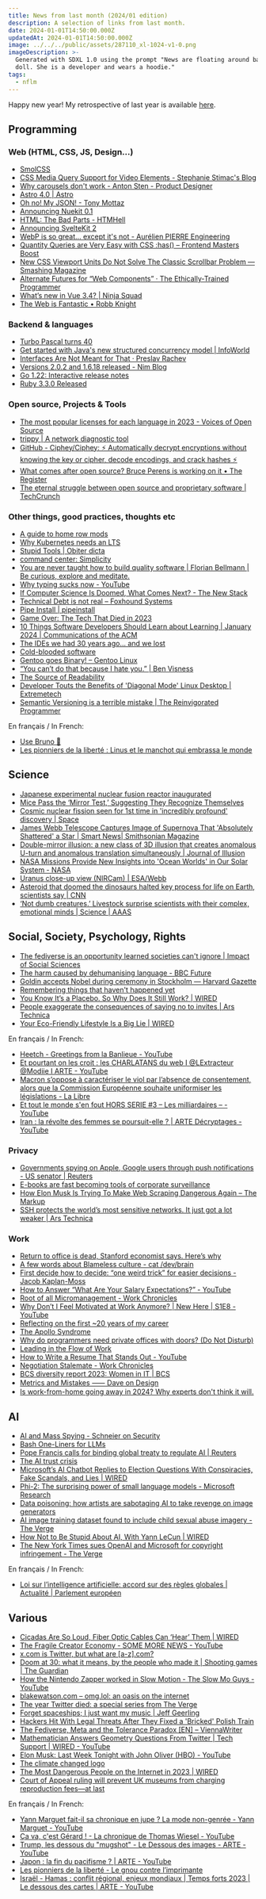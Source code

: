 ```yaml
---
title: News from last month (2024/01 edition)
description: A selection of links from last month.
date: 2024-01-01T14:50:00.000Z
updatedAt: 2024-01-01T14:50:00.000Z
image: ../../../public/assets/287110_xl-1024-v1-0.png
imageDescription: >-
  Generated with SDXL 1.0 using the prompt "News are floating around barbie
  doll. She is a developer and wears a hoodie."
tags:
  - nflm
---
```


Happy new year! My retrospective of last year is available [here](https://ehret.me/to-2024-and-beyond).

## Programming

### Web (HTML, CSS, JS, Design...)

- [SmolCSS](https://smolcss.dev/) <!-- TAGS: 2023-12,dev,web -->
- [CSS Media Query Support for Video <source> Elements - Stephanie Stimac's Blog](https://blog.stephaniestimac.com/posts/2023/12/css-media-video-source/) <!-- TAGS: 2023-12,dev,web -->
- [Why carousels don't work - Anton Sten - Product Designer](https://www.antonsten.com/why-carousels-dont-work) <!-- TAGS: 2023-12,dev,web -->
- [Astro 4.0 | Astro](https://astro.build/blog/astro-4/) <!-- TAGS: 2023-12,dev,web -->
- [Oh no! My JSON! - Tony Mottaz](https://www.tonymottaz.com/blog/oh-no-my-json/) <!-- TAGS: 2023-12,dev,web -->
- [Announcing Nuekit 0.1](https://nuejs.org/blog/nuekit-010/) <!-- TAGS: 2023-12,dev,web -->
- [HTML: The Bad Parts - HTMHell](https://www.htmhell.dev/adventcalendar/2023/13/) <!-- TAGS: 2023-12,dev,web -->
- [Announcing SvelteKit 2](https://svelte.dev/blog/sveltekit-2) <!-- TAGS: 2023-12,dev,web -->
- [WebP is so great… except it's not - Aurélien PIERRE Engineering](https://eng.aurelienpierre.com/2021/10/webp-is-so-great-except-its-not/) <!-- TAGS: 2023-12,dev,web -->
- [Quantity Queries are Very Easy with CSS :has() – Frontend Masters Boost](https://frontendmasters.com/blog/quantity-queries-are-very-easy-with-css-has/) <!-- TAGS: 2023-12,dev,web -->
- [New CSS Viewport Units Do Not Solve The Classic Scrollbar Problem — Smashing Magazine](https://www.smashingmagazine.com/2023/12/new-css-viewport-units-not-solve-classic-scrollbar-problem/) <!-- TAGS: 2023-12,dev,web -->
- [Alternate Futures for “Web Components” · The Ethically-Trained Programmer](https://blog.carlana.net/post/2023/web-component-alternative-futures/) <!-- TAGS: 2023-12,dev,web -->
- [What’s new in Vue 3.4? | Ninja Squad](https://blog.ninja-squad.com/2023/12/29/what-is-new-vue-3.4/) <!-- TAGS: 2023-12,dev,web -->
- [The Web is Fantastic • Robb Knight](https://rknight.me/blog/the-web-is-fantastic/) <!-- TAGS: 2023-12,dev,web -->

### Backend & languages

- [Turbo Pascal turns 40](https://blog.marcocantu.com/blog/2023-november-turbopascal40.html) <!-- TAGS: 2023-12,backend,dev -->
- [Get started with Java's new structured concurrency model | InfoWorld](https://www.infoworld.com/article/3711361/get-started-with-javas-new-structured-concurrency-model.html) <!-- TAGS: 2023-12,backend,dev -->
- [Interfaces Are Not Meant for That · Preslav Rachev](https://preslav.me/2023/12/15/golang-interfaces-are-not-meant-for-that/) <!-- TAGS: 2023-12,backend,dev -->
- [Versions 2.0.2 and 1.6.18 released - Nim Blog](https://nim-lang.org//blog/2023/12/19/versions-1618-202-released.html) <!-- TAGS: 2023-12,backend,dev -->
- [Go 1.22: Interactive release notes](https://antonz.org/go-1-22/) <!-- TAGS: 2023-12,backend,dev -->
- [Ruby 3.3.0 Released](https://www.ruby-lang.org/en/news/2023/12/25/ruby-3-3-0-released/) <!-- TAGS: 2023-12,backend,dev -->

### Open source, Projects & Tools

- [The most popular licenses for each language in 2023 - Voices of Open Source](https://blog.opensource.org/the-most-popular-licenses-for-each-language-2023/) <!-- TAGS: 2023-12,opensource -->
- [trippy | A network diagnostic tool](https://trippy.cli.rs/) <!-- TAGS: 2023-12,opensource -->
- [GitHub - Ciphey/Ciphey: ⚡ Automatically decrypt encryptions without knowing the key or cipher, decode encodings, and crack hashes ⚡](https://github.com/Ciphey/Ciphey) <!-- TAGS: 2023-12,opensource -->
- [What comes after open source? Bruce Perens is working on it • The Register](https://www.theregister.com/2023/12/27/bruce_perens_post_open/) <!-- TAGS: 2023-12,opensource -->
- [The eternal struggle between open source and proprietary software | TechCrunch](https://techcrunch.com/2023/12/26/the-eternal-struggle-between-open-source-and-proprietary-software/) <!-- TAGS: 2023-12,opensource -->

### Other things, good practices, thoughts etc

- [A guide to home row mods](https://precondition.github.io/home-row-mods) <!-- TAGS: 2023-12,dev,various -->
- [Why Kubernetes needs an LTS](https://matduggan.com/why-kubernetes-needs-an-lts/) <!-- TAGS: 2023-12,dev,various -->
- [Stupid Tools | Obiter dicta](https://blog.stulta.dev/posts/stupid_tools/) <!-- TAGS: 2023-12,dev,various -->
- [command center: Simplicity](https://commandcenter.blogspot.com/2023/12/simplicity.html) <!-- TAGS: 2023-12,dev,various -->
- [You are never taught how to build quality software | Florian Bellmann | Be curious, explore and meditate.](https://www.florianbellmann.com/blog/never-taught-qa) <!-- TAGS: 2023-12,dev,various -->
- [Why typing sucks now - YouTube](https://www.youtube.com/watch?v=188fipF-i5I) <!-- TAGS: 2023-12,dev,various -->
- [If Computer Science Is Doomed, What Comes Next? - The New Stack](https://thenewstack.io/if-computer-science-is-doomed-what-comes-next/) <!-- TAGS: 2023-12,dev,various -->
- [Technical Debt is not real – Foxhound Systems](https://www.foxhound.systems/blog/technical-debt-is-not-real/) <!-- TAGS: 2023-12,dev,various -->
- [Pipe Install | pipeinstall](https://kubikpixel.github.io/pipeinstall/) <!-- TAGS: 2023-12,dev,various -->
- [Game Over: The Tech That Died in 2023](https://uk.pcmag.com/news/150134/game-over-the-tech-that-died-in-2023) <!-- TAGS: 2023-12,dev,various -->
- [10 Things Software Developers Should Learn about Learning | January 2024 | Communications of the ACM](https://cacm.acm.org/magazines/2024/1/278891-10-things-software-developers-should-learn-about-learning/fulltext) <!-- TAGS: 2023-12,dev,various -->
- [The IDEs we had 30 years ago... and we lost](https://blogsystem5.substack.com/p/the-ides-we-had-30-years-ago-and) <!-- TAGS: 2023-12,dev,various -->
- [Cold-blooded software](https://dubroy.com/blog/cold-blooded-software/) <!-- TAGS: 2023-12,dev,various -->
- [Gentoo goes Binary! – Gentoo Linux](https://www.gentoo.org/news/2023/12/29/Gentoo-binary.html) <!-- TAGS: 2023-12,dev,various -->
- [“You can’t do that because I hate you.” | Ben Visness](https://bvisness.me/you-cant/) <!-- TAGS: 2023-12,dev,various -->
- [The Source of Readability](https://loup-vaillant.fr/articles/source-of-readability) <!-- TAGS: 2023-12,dev,various -->
- [Developer Touts the Benefits of 'Diagonal Mode' Linux Desktop | Extremetech](https://www.extremetech.com/computing/developer-touts-the-benefits-of-diagonal-mode-linux-desktop) <!-- TAGS: 2023-12,dev,various -->
- [Semantic Versioning is a terrible mistake | The Reinvigorated Programmer](https://reprog.wordpress.com/2023/12/27/semantic-versioning-is-a-terrible-mistake/) <!-- TAGS: 2023-12,dev,various -->

En français / In French:

- [Use Bruno 🐶](https://www.sfeir.dev/back/use-bruno/) <!-- TAGS: 2023-12,dev,fr,various -->
- [Les pionniers de la liberté : Linus et le manchot qui embrassa le monde](https://www.sfeir.dev/success-story/les-pionniers-de-la-liberte-linus-et-le-manchot-qui-embrassa-le-monde/) <!-- TAGS: 2023-12,dev,fr,various -->

## Science

- [Japanese experimental nuclear fusion reactor inaugurated](https://phys.org/news/2023-12-japanese-experimental-nuclear-fusion-reactor.html) <!-- TAGS: 2023-12,science -->
- [Mice Pass the ‘Mirror Test,’ Suggesting They Recognize Themselves](https://gizmodo.com/mice-pass-mirror-test-animal-intelligence-1851073878) <!-- TAGS: 2023-12,science -->
- [Cosmic nuclear fission seen for 1st time in 'incredibly profound' discovery | Space](https://www.space.com/nuclear-fission-neutron-stars-heavy-elements-gold) <!-- TAGS: 2023-12,science -->
- [James Webb Telescope Captures Image of Supernova That 'Absolutely Shattered' a Star | Smart News| Smithsonian Magazine](https://www.smithsonianmag.com/smart-news/james-webb-telescope-captures-image-of-supernova-that-absolutely-shattered-a-star-180983421/) <!-- TAGS: 2023-12,science -->
- [Double-mirror illusion: a new class of 3D illusion that creates anomalous U-turn and anomalous translation simultaneously | Journal of Illusion](https://journalofillusion.net/index.php/joi/article/view/9839/16407#figures) <!-- TAGS: 2023-12,science -->
- [NASA Missions Provide New Insights into 'Ocean Worlds' in Our Solar System - NASA](https://www.nasa.gov/news-release/nasa-missions-provide-new-insights-into-ocean-worlds-in-our-solar-system/) <!-- TAGS: 2023-12,science -->
- [Uranus close-up view (NIRCam) | ESA/Webb](https://esawebb.org/images/weic2332a/) <!-- TAGS: 2023-12,science -->
- [Asteroid that doomed the dinosaurs halted key process for life on Earth, scientists say | CNN](https://edition.cnn.com/2023/10/30/americas/asteroid-dust-dinosaur-extinction-photosynthesis-scn/index.html) <!-- TAGS: 2023-12,science -->
- [‘Not dumb creatures.’ Livestock surprise scientists with their complex, emotional minds | Science | AAAS](https://www.science.org/content/article/not-dumb-creatures-livestock-surprise-scientists-their-complex-emotional-minds/?src=longreads) <!-- TAGS: 2023-12,science -->

## Social, Society, Psychology, Rights

- [The fediverse is an opportunity learned societies can't ignore | Impact of Social Sciences](https://blogs.lse.ac.uk/impactofsocialsciences/2023/11/30/the-fediverse-is-an-opportunity-learned-societies-cant-ignore/) <!-- TAGS: 2023-12,social -->
- [The harm caused by dehumanising language - BBC Future](https://www.bbc.com/future/article/20231030-the-real-life-harm-caused-by-dehumanising-language) <!-- TAGS: 2023-12,social -->
- [Goldin accepts Nobel during ceremony in Stockholm — Harvard Gazette](https://news.harvard.edu/gazette/story/2023/12/goldin-accepts-nobel-during-ceremony-in-stockholm/) <!-- TAGS: 2023-12,social -->
- [Remembering things that haven't happened yet](https://bessstillman.substack.com/p/remembering-things-that-havent-happened) <!-- TAGS: 2023-12,social -->
- [You Know It’s a Placebo. So Why Does It Still Work? | WIRED](https://www.wired.com/story/open-label-placebo-why-does-it-work/) <!-- TAGS: 2023-12,social -->
- [People exaggerate the consequences of saying no to invites | Ars Technica](https://arstechnica.com/science/2023/12/turning-down-holiday-invites-isnt-going-to-obliterate-your-social-life/) <!-- TAGS: 2023-12,social -->
- [Your Eco-Friendly Lifestyle Is a Big Lie | WIRED](https://www.wired.com/story/eco-friendly-myth/) <!-- TAGS: 2023-12,social -->

En français / In French:

- [Heetch - Greetings from la Banlieue - YouTube](https://www.youtube.com/watch?v=L7F3wext2mo) <!-- TAGS: 2023-12,fr,social -->
- [Et pourtant on les croit : les CHARLATANS du web I @LExtracteur @Modiie I ARTE - YouTube](https://www.youtube.com/watch?v=Y13xz5PwuO0) <!-- TAGS: 2023-12,fr,social -->
- [Macron s’oppose à caractériser le viol par l’absence de consentement, alors que la Commission Européenne souhaite uniformiser les législations - La Libre](https://www.lalibre.be/international/europe/2023/11/19/macron-soppose-a-caracteriser-le-viol-par-labsence-de-consentement-alors-que-la-commission-europeenne-souhaite-uniformiser-les-legislations-FEZZK3FQAZC4NFGR6IKHUBMOCQ/) <!-- TAGS: 2023-12,fr,social -->
- [Et tout le monde s'en fout HORS SERIE #3 – Les milliardaires – - YouTube](https://www.youtube.com/watch?v=IJxjGBXCUUM) <!-- TAGS: 2023-12,fr,social -->
- [Iran : la révolte des femmes se poursuit-elle ? | ARTE Décryptages - YouTube](https://www.youtube.com/watch?v=p2olYa3bnzo) <!-- TAGS: 2023-12,fr,social -->

### Privacy

- [Governments spying on Apple, Google users through push notifications - US senator | Reuters](https://www.reuters.com/technology/cybersecurity/governments-spying-apple-google-users-through-push-notifications-us-senator-2023-12-06/) <!-- TAGS: 2023-12,privacy -->
- [E-books are fast becoming tools of corporate surveillance](https://www.fastcompany.com/90996547/e-books-are-fast-becoming-tools-of-corporate-surveillance) <!-- TAGS: 2023-12,privacy -->
- [How Elon Musk Is Trying To Make Web Scraping Dangerous Again – The Markup](https://themarkup.org/hello-world/2023/12/16/how-elon-musk-is-trying-to-make-web-scraping-dangerous-again) <!-- TAGS: 2023-12,privacy -->
- [SSH protects the world’s most sensitive networks. It just got a lot weaker | Ars Technica](https://arstechnica.com/security/2023/12/hackers-can-break-ssh-channel-integrity-using-novel-data-corruption-attack/) <!-- TAGS: 2023-12,privacy -->

### Work

- [Return to office is dead, Stanford economist says. Here’s why](https://www.cnbc.com/2023/11/30/return-to-office-is-dead-stanford-economist-says-heres-why.html) <!-- TAGS: 2023-12,work -->
- [A few words about Blameless culture - cat /dev/brain](https://www.gybe.ca/a-few-words-about-blameless-culture/) <!-- TAGS: 2023-12,work -->
- [First decide how to decide: “one weird trick” for easier decisions - Jacob Kaplan-Moss](https://jacobian.org/2023/dec/5/how-to-decide/) <!-- TAGS: 2023-12,work -->
- [How to Answer “What Are Your Salary Expectations?” - YouTube](https://www.youtube.com/watch?v=Qhr7Cy7YLrM) <!-- TAGS: 2023-12,work -->
- [Root of all Micromanagement - Work Chronicles](https://workchronicles.com/root-of-all-micromanagement/) <!-- TAGS: 2023-12,work -->
- [Why Don’t I Feel Motivated at Work Anymore? | New Here | S1E8 - YouTube](https://www.youtube.com/watch?v=M6pT5b5GTSk) <!-- TAGS: 2023-12,work -->
- [Reflecting on the first \~20 years of my career](https://www.vodovnik.com/2023/12/14/reflecting-on-my-25-years/) <!-- TAGS: 2023-12,work -->
- [The Apollo Syndrome](https://www.teamtechnology.co.uk/tt/t-articl/apollo.htm) <!-- TAGS: 2023-12,work -->
- [Why do programmers need private offices with doors? (Do Not Disturb)](https://blobstreaming.org/why-do-programmers-need-private-offices-with-doors-do-not-disturb/) <!-- TAGS: 2023-12,work -->
- [Leading in the Flow of Work](https://hbr.org/2024/01/leading-in-the-flow-of-work) <!-- TAGS: 2023-12,work -->
- [How to Write a Resume That Stands Out - YouTube](https://www.youtube.com/watch?v=NcD3nufvA7Y) <!-- TAGS: 2023-12,work -->
- [Negotiation Stalemate - Work Chronicles](https://workchronicles.com/2601-2/) <!-- TAGS: 2023-12,work -->
- [BCS diversity report 2023: Women in IT | BCS](https://www.bcs.org/policy-and-influence/equality-diversity-and-inclusion/bcs-diversity-report-2023-women-in-it/) <!-- TAGS: 2023-12,work -->
- [Metrics and Mistakes ⸺ Dave on Design](https://daveon.design/metrics-and-mistakes.html) <!-- TAGS: 2023-12,work -->
- [Is work-from-home going away in 2024? Why experts don't think it will.](https://eu.usatoday.com/story/money/2023/12/21/remote-work-from-home-trends-2024/71991203007/) <!-- TAGS: 2023-12,work -->

## AI

- [AI and Mass Spying - Schneier on Security](https://www.schneier.com/blog/archives/2023/12/ai-and-mass-spying.html) <!-- TAGS: 2023-12,ai -->
- [Bash One-Liners for LLMs](https://justine.lol/oneliners/) <!-- TAGS: 2023-12,ai -->
- [Pope Francis calls for binding global treaty to regulate AI | Reuters](https://www.reuters.com/technology/pope-calls-binding-global-treaty-artificial-intelligence-2023-12-14/) <!-- TAGS: 2023-12,ai -->
- [The AI trust crisis](https://simonwillison.net/2023/Dec/14/ai-trust-crisis/) <!-- TAGS: 2023-12,ai -->
- [Microsoft’s AI Chatbot Replies to Election Questions With Conspiracies, Fake Scandals, and Lies | WIRED](https://www.wired.com/story/microsoft-ai-copilot-chatbot-election-conspiracy/) <!-- TAGS: 2023-12,ai -->
- [Phi-2: The surprising power of small language models - Microsoft Research](https://www.microsoft.com/en-us/research/blog/phi-2-the-surprising-power-of-small-language-models/) <!-- TAGS: 2023-12,ai -->
- [Data poisoning: how artists are sabotaging AI to take revenge on image generators](https://theconversation.com/data-poisoning-how-artists-are-sabotaging-ai-to-take-revenge-on-image-generators-219335) <!-- TAGS: 2023-12,ai -->
- [AI image training dataset found to include child sexual abuse imagery - The Verge](https://www.theverge.com/2023/12/20/24009418/generative-ai-image-laion-csam-google-stability-stanford) <!-- TAGS: 2023-12,ai -->
- [How Not to Be Stupid About AI, With Yann LeCun | WIRED](https://www.wired.com/story/artificial-intelligence-meta-yann-lecun-interview/) <!-- TAGS: 2023-12,ai -->
- [The New York Times sues OpenAI and Microsoft for copyright infringement - The Verge](https://www.theverge.com/2023/12/27/24016212/new-york-times-openai-microsoft-lawsuit-copyright-infringement) <!-- TAGS: 2023-12,ai -->

En français / In French:

- [Loi sur l’intelligence artificielle: accord sur des règles globales | Actualité | Parlement européen](https://www.europarl.europa.eu/news/fr/press-room/20231206IPR15699/loi-sur-l-intelligence-artificielle-accord-sur-des-regles-globales) <!-- TAGS: 2023-12,ai,fr -->

## Various

- [Cicadas Are So Loud, Fiber Optic Cables Can ‘Hear’ Them | WIRED](https://www.wired.com/story/cicadas-are-so-loud-fiber-optic-cables-can-hear-them/) <!-- TAGS: 2023-12,various -->
- [The Fragile Creator Economy - SOME MORE NEWS - YouTube](https://www.youtube.com/watch?v=nbNEsvFO39Q) <!-- TAGS: 2023-12,various -->
- [x.com is Twitter, but what are \[a-z\].com?](https://nerology.substack.com/p/xcom-is-twitter-but-what-are-a-zcom) <!-- TAGS: 2023-12,various -->
- [Doom at 30: what it means, by the people who made it | Shooting games | The Guardian](https://www.theguardian.com/games/2023/dec/08/doom-at-30-what-it-means-by-the-people-who-made-it) <!-- TAGS: 2023-12,various -->
- [How the Nintendo Zapper worked in Slow Motion - The Slow Mo Guys - YouTube](https://www.youtube.com/watch?v=V6XnSvB34y8) <!-- TAGS: 2023-12,various -->
- [blakewatson.com – omg.lol: an oasis on the internet](https://blakewatson.com/journal/omg-lol-an-oasis-on-the-internet/) <!-- TAGS: 2023-12,various -->
- [The year Twitter died: a special series from The Verge](https://www.theverge.com/c/23972308/twitter-x-death-tweets-history-elon-musk) <!-- TAGS: 2023-12,various -->
- [Forget spaceships; I just want my music | Jeff Geerling](https://www.jeffgeerling.com/blog/2023/forget-spaceships-i-just-want-my-music) <!-- TAGS: 2023-12,various -->
- [Hackers Hit With Legal Threats After They Fixed a 'Bricked' Polish Train](https://gizmodo.com/hackers-hit-with-legal-threats-after-they-fixed-a-brick-1851097424) <!-- TAGS: 2023-12,various -->
- [The Fediverse, Meta and the Tolerance Paradox \[EN\] – ViennaWriter](https://www.viennawriter.net/blog/the-fediverse-meta-and-the-tolerance-paradox-en/) <!-- TAGS: 2023-12,various -->
- [Mathematician Answers Geometry Questions From Twitter | Tech Support | WIRED - YouTube](https://www.youtube.com/watch?v=n_cS6S6bWX4) <!-- TAGS: 2023-12,various -->
- [Elon Musk: Last Week Tonight with John Oliver (HBO) - YouTube](https://www.youtube.com/watch?v=Eo3zORUGCbM) <!-- TAGS: 2023-12,various -->
- [The climate changed logo](https://theclimatechangedlogo.com/) <!-- TAGS: 2023-12,various -->
- [The Most Dangerous People on the Internet in 2023 | WIRED](https://www.wired.com/story/most-dangerous-people-2023/) <!-- TAGS: 2023-12,various -->
- [Court of Appeal ruling will prevent UK museums from charging reproduction fees—at last](https://www.theartnewspaper.com/2023/12/29/court-of-appeal-ruling-will-prevent-uk-museums-from-charging-reproduction-feesat-last) <!-- TAGS: 2023-12,various -->

En français / In French:

- [Yann Marguet fait-il sa chronique en jupe ? La mode non-genrée - Yann Marguet - YouTube](https://www.youtube.com/watch?v=XJrKSK9xPCw) <!-- TAGS: 2023-12,fr,various -->
- [Ça va, c'est Gérard ! - La chronique de Thomas Wiesel - YouTube](https://www.youtube.com/watch?v=lLg5ZPmNFtQ) <!-- TAGS: 2023-12,fr,various -->
- [Trump, les dessous du "mugshot" - Le Dessous des images - ARTE - YouTube](https://www.youtube.com/watch?v=qBl9ZjtCKfo) <!-- TAGS: 2023-12,fr,various -->
- [Japon : la fin du pacifisme ? | ARTE - YouTube](https://www.youtube.com/watch?v=nVT0NsVsdGw) <!-- TAGS: 2023-12,fr,various -->
- [Les pionniers de la liberté - Le gnou contre l’imprimante](https://www.sfeir.dev/success-story/les-pionniers-de-la-liberte-le-gnou-contre-limprimante/) <!-- TAGS: 2023-12,fr,various -->
- [Israël - Hamas : conflit régional, enjeux mondiaux | Temps forts 2023 | Le dessous des cartes | ARTE - YouTube](https://www.youtube.com/watch?v=HfWfeantqYI) <!-- TAGS: 2023-12,fr,various -->
